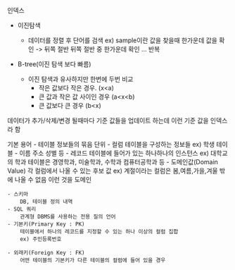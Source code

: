 인덱스
- 이진탐색
    - 데이터를 정렬 후 단어를 검색
    ex) sample이란 값을 찾을때
        한가운데 값을 확인 -> 뒤쪽 절반
        뒤쪽 절반 중 한가운데 확인
        ... 반복



- B-tree(이진 탐색 보다 빠름)
    - 이진 탐색과 유사하지만 한번에 두번 비교
        * 작은 값보다 작은 경우. (x<a)
        * 큰 값과 작은 값 사이인 경우 (a<x<b)
        * 큰 값보다 큰 경우 (b<x)

데이터가 추가/삭제/변경 될때마다 기준 값들을 업데이트 하는데
이런 기준 값을 인덱스라 함

기본 용어
    - 테이블
        정보들의 묶음 단위
    - 컬럼
        테이블을 구성하는 정보들
        ex) 학생 테이블 - 이름 주소 성별 등
    - 레코드
        테이블에 들어가 있는 하나하나의 인스턴스
        ex) 대학교의 학과 테이블은 경영학과, 미술학과, 수학과 컴퓨터공학과 등
    - 도메인값(Domain Value)
        각 컬럼에서 나올 수 있는 후보 값
        ex) 계절이라는 컬럼은 봄,여름,가을,겨울 밖에 나올 수 없음  이런 것을 도메인

    - 스키마
        DB, 테이블 정의 내역
    - SQL 쿼리
        관계형 DBMS를 사용하는 전용 질의 언어
    - 기본키(Primary Key : PK)
        테이블에서 하나의 레코드를 지정할 수 있는 하나 이상의 컬럼 집합
        ex) 주민등록번호

    - 외래키(Foreign Key : FK)
        어떤 테이블의 기본키가 다른 테이블의 컬럼에 들어 있을 경우

